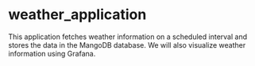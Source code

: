 # weather_application
This application fetches weather information on a scheduled interval and stores the data in the MangoDB database. We will also visualize weather information using Grafana.
